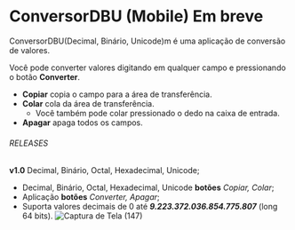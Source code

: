 # ConversorDBU (Mobile) Em breve
ConversorDBU(Decimal, Binário, Unicode)m é uma aplicação de conversão de valores.

Você pode converter valores digitando em qualquer campo e pressionando o botão **Converter**.
  - **Copiar** copia o campo para a área de transferência.
  - **Colar** cola da área de transferência.
    - Você também pode colar pressionado o dedo na caixa de entrada.
  - **Apagar** apaga todos os campos.
  
###### RELEASES 
**v1.0** Decimal, Binário, Octal, Hexadecimal, Unicode;
 - Decimal, Binário, Octal, Hexadecimal, Unicode **botões** *Copiar, Colar*;
 - Aplicação **botões** *Converter, Apagar*;
 - Suporta valores decimais de 0 até ***9.223.372.036.854.775.807*** (long 64 bits).
![Captura de Tela (147)](https://user-images.githubusercontent.com/32652300/65559898-ea034900-df12-11e9-97ff-7d9546c093d2.png)
